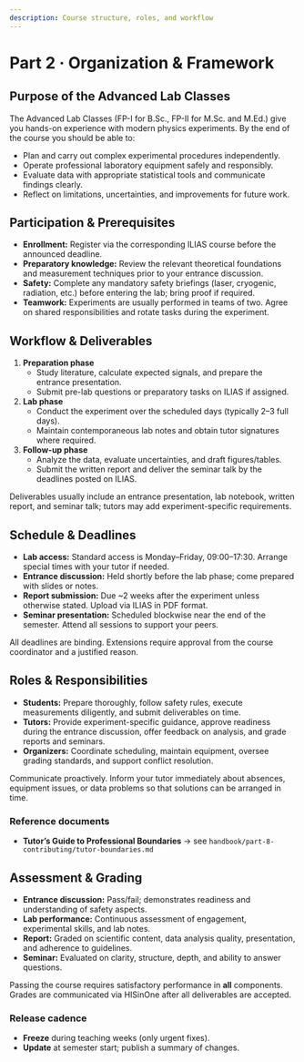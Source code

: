 ```yaml
---
description: Course structure, roles, and workflow
---
```


# Part 2 · Organization & Framework

## Purpose of the Advanced Lab Classes

The Advanced Lab Classes (FP-I for B.Sc., FP-II for M.Sc. and M.Ed.) give you hands-on experience with modern physics experiments. By the end of the course you should be able to:

* Plan and carry out complex experimental procedures independently.
* Operate professional laboratory equipment safely and responsibly.
* Evaluate data with appropriate statistical tools and communicate findings clearly.
* Reflect on limitations, uncertainties, and improvements for future work.

## Participation & Prerequisites

* **Enrollment:** Register via the corresponding ILIAS course before the announced deadline.
* **Preparatory knowledge:** Review the relevant theoretical foundations and measurement techniques prior to your entrance discussion.
* **Safety:** Complete any mandatory safety briefings (laser, cryogenic, radiation, etc.) before entering the lab; bring proof if required.
* **Teamwork:** Experiments are usually performed in teams of two. Agree on shared responsibilities and rotate tasks during the experiment.

## Workflow & Deliverables

1. **Preparation phase**
   * Study literature, calculate expected signals, and prepare the entrance presentation.
   * Submit pre-lab questions or preparatory tasks on ILIAS if assigned.
2. **Lab phase**
   * Conduct the experiment over the scheduled days (typically 2–3 full days).
   * Maintain contemporaneous lab notes and obtain tutor signatures where required.
3. **Follow-up phase**
   * Analyze the data, evaluate uncertainties, and draft figures/tables.
   * Submit the written report and deliver the seminar talk by the deadlines posted on ILIAS.

Deliverables usually include an entrance presentation, lab notebook, written report, and seminar talk; tutors may add experiment-specific requirements.

## Schedule & Deadlines

* **Lab access:** Standard access is Monday–Friday, 09:00–17:30. Arrange special times with your tutor if needed.
* **Entrance discussion:** Held shortly before the lab phase; come prepared with slides or notes.
* **Report submission:** Due \~2 weeks after the experiment unless otherwise stated. Upload via ILIAS in PDF format.
* **Seminar presentation:** Scheduled blockwise near the end of the semester. Attend all sessions to support your peers.

All deadlines are binding. Extensions require approval from the course coordinator and a justified reason.

## Roles & Responsibilities

* **Students:** Prepare thoroughly, follow safety rules, execute measurements diligently, and submit deliverables on time.
* **Tutors:** Provide experiment-specific guidance, approve readiness during the entrance discussion, offer feedback on analysis, and grade reports and seminars.
* **Organizers:** Coordinate scheduling, maintain equipment, oversee grading standards, and support conflict resolution.

Communicate proactively. Inform your tutor immediately about absences, equipment issues, or data problems so that solutions can be arranged in time.

### Reference documents
- **Tutor’s Guide to Professional Boundaries** → see `handbook/part-8-contributing/tutor-boundaries.md`

## Assessment & Grading

* **Entrance discussion:** Pass/fail; demonstrates readiness and understanding of safety aspects.
* **Lab performance:** Continuous assessment of engagement, experimental skills, and lab notes.
* **Report:** Graded on scientific content, data analysis quality, presentation, and adherence to guidelines.
* **Seminar:** Evaluated on clarity, structure, depth, and ability to answer questions.

Passing the course requires satisfactory performance in **all** components. Grades are communicated via HISinOne after all deliverables are accepted.

### Release cadence
- **Freeze** during teaching weeks (only urgent fixes).
- **Update** at semester start; publish a summary of changes.
